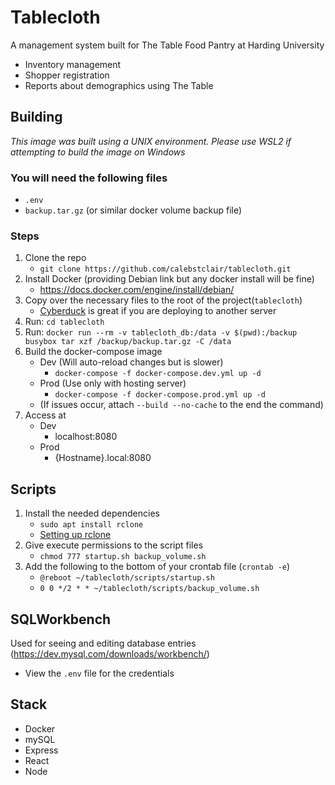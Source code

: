 # Tablecloth

A management system built for The Table Food Pantry at Harding University

- Inventory management
- Shopper registration
- Reports about demographics using The Table

## Building

*This image was built using a UNIX environment. Please use WSL2 if attempting to build the image on Windows*

### You will need the following files

- `.env`
- `backup.tar.gz` (or similar docker volume backup file)

### Steps

1. Clone the repo
   - `git clone https://github.com/calebstclair/tablecloth.git`
2. Install Docker (providing Debian link but any docker install will be fine)
   - <https://docs.docker.com/engine/install/debian/>
3. Copy over the necessary files to the root of the project(`tablecloth`)
   - [Cyberduck](https://cyberduck.io) is great if you are deploying to another server
4. Run: `cd tablecloth`
5. Run: `docker run --rm -v tablecloth_db:/data -v $(pwd):/backup busybox tar xzf /backup/backup.tar.gz -C /data`
6. Build the docker-compose image
   - Dev (Will auto-reload changes but is slower)
     - `docker-compose -f docker-compose.dev.yml up -d`
   - Prod (Use only with hosting server)
     - `docker-compose -f docker-compose.prod.yml up -d`
   - (If issues occur, attach `--build --no-cache` to the end the command)
7. Access at
   - Dev
     - localhost:8080
   - Prod
     - {Hostname}.local:8080

## Scripts

1. Install the needed dependencies
   - `sudo apt install rclone`
   - [Setting up rclone](https://rclone.org/docs/)
2. Give execute permissions to the script files
   - `chmod 777 startup.sh backup_volume.sh`
3. Add the following to the bottom of your crontab file (`crontab -e`)
   - `@reboot ~/tablecloth/scripts/startup.sh`
   - `0 0 */2 * * ~/tablecloth/scripts/backup_volume.sh`

## SQLWorkbench

Used for seeing and editing database entries (<https://dev.mysql.com/downloads/workbench/>)

- View the `.env` file for the credentials

## Stack

- Docker
- mySQL
- Express
- React
- Node
